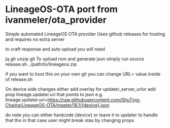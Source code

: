 # LineageOS-OTA port from ivanmeler/ota_provider
 
Simple automated LineageOS OTA provider Uses github releases for hosting and requires no extra server

to craft response and auto upload you will need

jq
gh
unzip
git
To upload rom and generate json simply run source release.sh ../path/to/lineageos.zip

if you want to host this on your own git you can change URL= value inside of release.sh

On device side changes either add overlay for updater_server_urlor add prop lineage.updater.uri that points to json e.g. lineage.updater.uri=https://raw.githubusercontent.com/ShuTing-Chaing/LineageOS-OTA/master/18.1/{device}.json

do note you can either hardcode {device} or leave it to updater to handle that tho in that case user might break otas by changing props